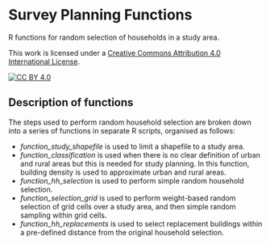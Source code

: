 # Survey Planning Functions

R functions for random selection of households in a study area.

This work is licensed under a
[Creative Commons Attribution 4.0 International License][cc-by].

[![CC BY 4.0][cc-by-image]][cc-by]

[cc-by]: http://creativecommons.org/licenses/by/4.0/
[cc-by-image]: https://i.creativecommons.org/l/by/4.0/88x31.png
[cc-by-shield]: https://img.shields.io/badge/License-CC%20BY%204.0-lightgrey.svg

## Description of functions

The steps used to perform random household selection are broken down into a series of functions in separate R scripts, organised as follows:

* *function_study_shapefile* is used to limit a shapefile to a study area.
* *function_classification* is used when there is no clear definition of urban and rural areas but this is needed for study planning. In this function, building density is used to approximate urban and rural areas.
* *function_hh_selection* is used to perform simple random household selection.
* *function_selection_grid* is used to perform weight-based random selection of grid cells over a study area, and then simple random sampling within grid cells.
* *function_hh_replacements* is used to select replacement buildings within a pre-defined distance from the original household selection.
